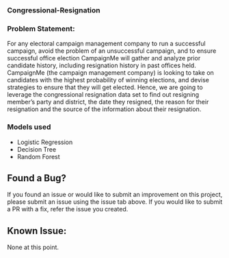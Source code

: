 ### Congressional-Resignation

### Problem Statement:
For any electoral campaign management company to run a successful campaign, avoid the problem of an unsuccessful campaign, and to ensure successful office election CampaignMe will gather and analyze prior candidate history, including resignation history in past offices held. CampaignMe (the campaign management company) is looking to take on candidates with the highest probability of winning elections, and devise strategies to ensure that they will get elected.
Hence, we are going to leverage the congressional resignation data set to find out resigning member’s party and district, the date they resigned, the reason for their resignation and the source of the information about their resignation.

### Models used
- Logistic Regression
- Decision Tree
- Random Forest

## Found a Bug?
  If you found an issue or would like to submit an improvement on this project, please submit an issue using the issue tab above. If you would like to submit a PR with a fix, refer the issue you created.

## Known Issue:
  None at this point.
